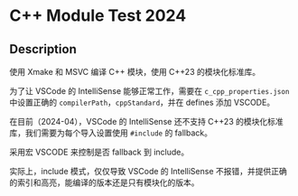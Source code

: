 # C++ Module Test 2024

## Description

使用 Xmake 和 MSVC 编译 C++ 模块，使用 C++23 的模块化标准库。

为了让 VSCode 的 IntelliSense 能够正常工作，需要在 `c_cpp_properties.json` 中设置正确的 `compilerPath`，`cppStandard`，并在 defines 添加 VSCODE。

在目前（2024-04），VSCode 的 IntelliSense 还不支持 C++23 的模块化标准库，我们需要为每个导入设置使用 `#include` 的 fallback。

采用宏 VSCODE 来控制是否 fallback 到 include。

实际上，include 模式，仅仅导致 VSCode 的 IntelliSense 不报错，并提供正确的索引和高亮，能编译的版本还是只有模块化的版本。
